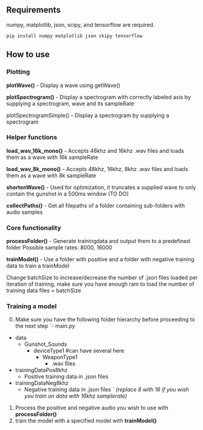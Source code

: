 ## Requirements
numpy, matplotlib, json, scipy, and tensorflow are required.
```
pip install numpy matplotlib json skipy tensorflow 
```
## How to use
### Plotting
**plotWave()** - Display a wave using getWave()

**plotSpectrogram()** - Display a spectrogram with correctly labeled axis by supplying a spectrogram, wave and its sampleRate

plotSpectrogramSimple() - Display a spectrogram by supplying a spectrogram
### Helper functions
**load_wav_16k_mono()** - Accepts 48khz and 16khz .wav files and loads them as a wave with 16k sampleRate

**load_wav_8k_mono()** - Accepts 48khz, 16khz, 8khz .wav files and loads them as a wave with 8k sampleRate

**shortenWave()** - Used for optimization, it truncates a supplied wave to only contain the gunshot in a 500ms window (TO DO)

**collectPaths()** - Get all filepaths of a folder containing sub-folders with audio samples
### Core functionality
**processFolder()** - Generate trainingdata and output them to a predefined folder
Possible sample rates: 8000, 16000

**trainModel()** - Use a folder with positive and a folder with negative training data to train a trainModel

Change batchSize to increase/decrease the number of .json files loaded per iteration of training, make sure you have enough ram to load the number of training data files = batchSize
### Training a model 
0. Make sure you have the following folder hierarchy before proceeding to the next step
`- main.py
- data
    - Gunshot_Sounds
        - deviceType1 #can have several here
            - WeaponType1
                - .wav files
- trainingDataPos8khz
    - Positive training data in .json files
- trainingDataNeg8khz
    - Negative training data in .json files   `
_(replace 8 with 16 if you wish you train on data with 16khz samplerate)_
1. Process the positive and negative audio you wish to use with **processFolder()**
2. train the model with a specified model with **trainModel()**
